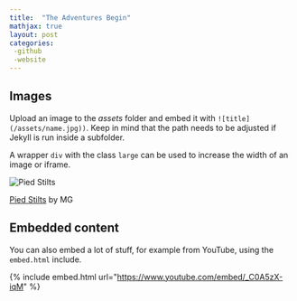 ```yaml
---
title:  "The Adventures Begin"
mathjax: true
layout: post
categories: 
 -github
 -website
---
```



## Images

Upload an image to the *assets* folder and embed it with `![title](/assets/name.jpg))`. Keep in mind that the path needs to be adjusted if Jekyll is run inside a subfolder.

A wrapper `div` with the class `large` can be used to increase the width of an image or iframe.

![Pied Stilts](/assets/PiedStilts.jpg)

[Pied Stilts](https://photos.app.goo.gl/ai8YS5PCgENsw16HA) by MG

## Embedded content

You can also embed a lot of stuff, for example from YouTube, using the `embed.html` include.

{% include embed.html url="https://www.youtube.com/embed/_C0A5zX-iqM" %}
